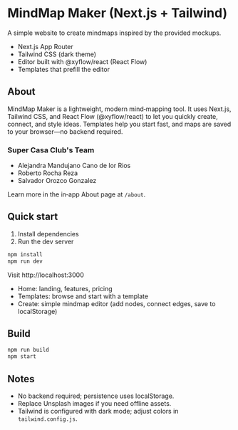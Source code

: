 # MindMap Maker (Next.js + Tailwind)

A simple website to create mindmaps inspired by the provided mockups.

- Next.js App Router
- Tailwind CSS (dark theme)
- Editor built with @xyflow/react (React Flow)
- Templates that prefill the editor

## About

MindMap Maker is a lightweight, modern mind‑mapping tool. It uses Next.js, Tailwind CSS, and React Flow (@xyflow/react) to let you quickly create, connect, and style ideas. Templates help you start fast, and maps are saved to your browser—no backend required.

### Super Casa Club's Team

- Alejandra Mandujano Cano de lor Rios
- Roberto Rocha Reza
- Salvador Orozco Gonzalez

Learn more in the in‑app About page at `/about`.

## Quick start

1. Install dependencies
2. Run the dev server

```bash
npm install
npm run dev
```

Visit http://localhost:3000

- Home: landing, features, pricing
- Templates: browse and start with a template
- Create: simple mindmap editor (add nodes, connect edges, save to localStorage)

## Build

```bash
npm run build
npm start
```

## Notes
- No backend required; persistence uses localStorage.
- Replace Unsplash images if you need offline assets.
- Tailwind is configured with dark mode; adjust colors in `tailwind.config.js`.
